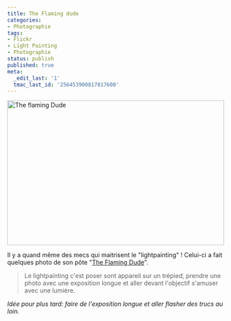 ```yaml
---
title: The Flaming dude
categories:
- Photographie
tags:
- Flickr
- Light Painting
- Photographie
status: publish
published: true
meta:
  _edit_last: '1'
  tmac_last_id: '256453900817817600'
---
```

<img class="alignnone size-medium wp-image-1399" title="The flaming Dude" src="https://dlgjp9x71cipk.cloudfront.net/2009/09/theflamingdude1-500x334.png" alt="The flaming Dude" width="500" height="334" />

Il y a quand même des mecs qui maitrisent le "lightpainting" !
Celui-ci a fait quelques photo de son pôte "<a title="Galerie Flickr The Flaming Dude" href="https://www.flickr.com/photos/opdendries/sets/72157622017356219/">The Flaming Dude</a>".
<blockquote>Le lightpainting c'est poser sont appareil sur un trépied, prendre une photo avec une exposition longue et aller devant l'objectif s'amuser avec une lumière.</blockquote>
<em>Idée pour plus tard: faire de l'exposition longue et aller flasher des trucs au loin.</em>
